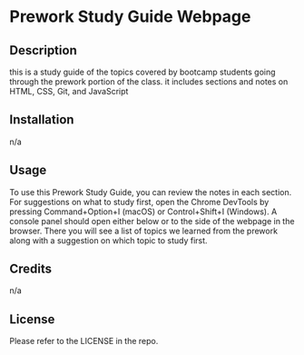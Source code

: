   # Prework Study Guide Webpage

## Description

this is a study guide of the topics covered by bootcamp students going through the prework portion of the class. it includes sections and notes on HTML, CSS, Git, and JavaScript

## Installation

n/a

## Usage

To use this Prework Study Guide, you can review the notes in each section. For suggestions on what to study first, open the Chrome DevTools by pressing Command+Option+I (macOS) or Control+Shift+I (Windows). A console panel should open either below or to the side of the webpage in the browser. There you will see a list of topics we learned from the prework along with a suggestion on which topic to study first.

## Credits

n/a

## License

Please refer to the LICENSE in the repo.

